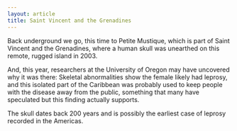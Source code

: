 ```yaml
---
layout: article
title: Saint Vincent and the Grenadines
---
```

Back underground we go, this time to Petite Mustique, which is part of Saint Vincent and the Grenadines, where a human skull was unearthed on this remote, rugged island in 2003.

And, this year, researchers at the University of Oregon may have uncovered why it was there: Skeletal abnormalities show the female likely had leprosy, and this isolated part of the Caribbean was probably used to keep people with the disease away from the public, something that many have speculated but this finding actually supports.

The skull dates back 200 years and is possibly the earliest case of leprosy recorded in the Americas.
